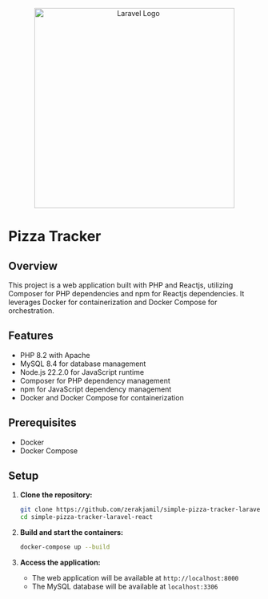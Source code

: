 <p align="center"><a href="https://laravel.com" target="_blank"><img src="https://raw.githubusercontent.com/laravel/art/master/logo-lockup/5%20SVG/2%20CMYK/1%20Full%20Color/laravel-logolockup-cmyk-red.svg" width="400" alt="Laravel Logo"></a></p>

# Pizza Tracker

## Overview
This project is a web application built with PHP and Reactjs, utilizing Composer for PHP dependencies and npm for Reactjs dependencies. It leverages Docker for containerization and Docker Compose for orchestration.

## Features
- PHP 8.2 with Apache
- MySQL 8.4 for database management
- Node.js 22.2.0 for JavaScript runtime
- Composer for PHP dependency management
- npm for JavaScript dependency management
- Docker and Docker Compose for containerization

## Prerequisites
- Docker
- Docker Compose

## Setup

1. **Clone the repository:**
    ```sh
    git clone https://github.com/zerakjamil/simple-pizza-tracker-laravel-react.git
    cd simple-pizza-tracker-laravel-react
    ```

2. **Build and start the containers:**
    ```sh
    docker-compose up --build
    ```

3. **Access the application:**
    - The web application will be available at `http://localhost:8000`
    - The MySQL database will be available at `localhost:3306`


